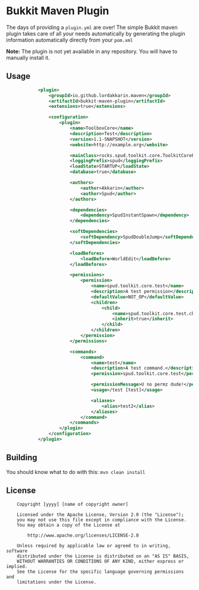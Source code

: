 Bukkit Maven Plugin
===================
The days of providing a ```plugin.yml``` are over! The simple Bukkit maven plugin takes care of all your needs
automatically by generating the plugin information automatically directly from your ```pom.xml```

**Note:** The plugin is not yet available in any repository. You will have to manually install it.

Usage
-----
```xml
			<plugin>
				<groupId>io.github.lordakkarin.maven</groupId>
				<artifactId>bukkit-maven-plugin</artifactId>
				<extensions>true</extensions>

				<configuration>
					<plugin>
						<name>ToolboxCore</name>
						<description>Test</description>
						<version>1.1-SNAPSHOT</version>
						<website>http://example.org</website>

						<mainClass>rocks.spud.toolkit.core.ToolkitCorePlugin</mainClass>
						<loggingPrefix>spud</loggingPrefix>
						<loadState>STARTUP</loadState>
						<database>true</database>

						<authors>
							<author>Akkarin</author>
							<author>Spud</author>
						</authors>

						<dependencies>
							<dependency>SpudInstantSpawn</dependency>
						</dependencies>

						<softDependencies>
							<softDependency>SpudDoubleJump</softDependency>
						</softDependencies>

						<loadBefores>
							<loadBefore>WorldEdit</loadBefore>
						</loadBefores>

						<permissions>
							<permission>
								<name>spud.toolkit.core.test</name>
								<description>A test permission</description>
								<defaultValue>NOT_OP</defaultValue>
								<children>
									<child>
										<name>spud.toolkit.core.test.child</name>
										<inherit>true</inherit>
									</child>
								</children>
							</permission>
						</permissions>

						<commands>
							<command>
								<name>test</name>
								<description>A test command.</description>
								<permission>spud.toolkit.core.test</permission>

								<permissionMessage>U no permz dude!</permissionMessage>
								<usage>/test [test]</usage>

								<aliases>
									<alias>test2</alias>
								</aliases>
							</command>
						</commands>
					</plugin>
				</configuration>
			</plugin>
```

Building
--------
You should know what to do with this: ```mvn clean install```

License
-------
```
	Copyright [yyyy] [name of copyright owner]

	Licensed under the Apache License, Version 2.0 (the "License");
	you may not use this file except in compliance with the License.
	You may obtain a copy of the License at

		http://www.apache.org/licenses/LICENSE-2.0

	Unless required by applicable law or agreed to in writing, software
	distributed under the License is distributed on an "AS IS" BASIS,
	WITHOUT WARRANTIES OR CONDITIONS OF ANY KIND, either express or implied.
	See the License for the specific language governing permissions and
	limitations under the License.
```